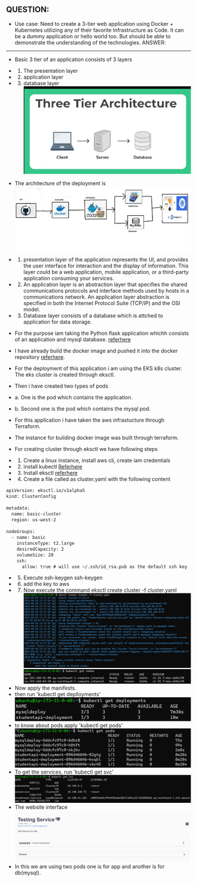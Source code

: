 QUESTION:
---------
* Use case: Need to create a 3-tier web application using Docker + Kubernetes utilizing any of their favorite Infrastructure as Code. It can be a dummy application or hello world too. But should be able to demonstrate the understanding of the technologies.
ANSWER:
-------
* Basic 3 tier of an application consists of 3 layers 
* 1. The presentation layer
* 2. application layer
* 3. database layer
  ![Preview](img1.png)
* The architecture of the deployment is
  ![Preview](img3.png)
* 1. presentation layer of the application represents the UI, and provides the user interface for interaction and the display of information. This layer could be a web application, mobile application, or a third-party application consuming your services.
* 2. An application layer is an abstraction layer that specifies the shared communications protocols and interface methods used by hosts in a communications network. An application layer abstraction is specified in both the Internet Protocol Suite (TCP/IP) and the OSI model.
* 3. Database layer consists of a database which is attched to application for data storage.

* For the purpose iam taking the Python flask application whichh consists of an application and mysql database. [referhere](https://github.com/Kiranteja623/StudentCoursesRestAPI.git)
* I have already build the docker image and pushed it into the docker repository [referhere](https://hub.docker.com/repository/docker/kiranteja623/studentcourseapi/general).
* For the deployment of this application i am using the EKS k8s cluster. The eks cluster is created through eksctl. 
* Then i have created two types of pods 
*  a. One is the pod which  contains the application.
*  b. Second one is the pod which contains the mysql pod.
*  For this application i have taken the aws infrastucture through Terraform.
*  The instance for building docker image was built through terraform.
*   For creating cluster through eksctl we have following steps
*   1. Create a linux instance, install aws cli, create iam credentials
*   2. install kubectl [Referhere](https://kubernetes.io/docs/tasks/tools/install-kubectl-linux/#install-using-other-package-management)
*   3. Install eksctl [referhere](https://eksctl.io/introduction/#for-unix)
*   4. Create a file called as cluster.yaml with the following content
```
apiVersion: eksctl.io/v1alpha5
kind: ClusterConfig

metadata:
  name: basic-cluster
  region: us-west-2

nodeGroups:
  - name: basic
    instanceType: t2.large
    desiredCapacity: 2
    volumeSize: 20
    ssh:
      allow: true # will use ~/.ssh/id_rsa.pub as the default ssh key

```
* 5. Execute ssh-keygen ssh-keygen
* 6. add the key to  aws
* 7. Now execute the command eksctl create cluster -f cluster.yaml
  ![Preview](img2.png)
  ![Preview](img4.png)
* Now apply the manifests.
* then run 'kubectl get deplloyments'
  ![Preview](img6.png)
* to know about pods apply 'kubectl get pods'
  ![Preview](img5.png)
* To get the services, run 'kubectl get svc'
  ![Preview](img7.png)
* The website interface
  ![Preview](img8.png)
* In this we are using two pods one is for app and another is for db(mysql).